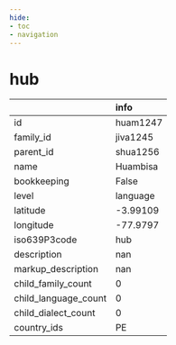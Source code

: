 ```yaml
---
hide:
- toc
- navigation
---
```

# hub
|                      | info     |
|:---------------------|:---------|
| id                   | huam1247 |
| family_id            | jiva1245 |
| parent_id            | shua1256 |
| name                 | Huambisa |
| bookkeeping          | False    |
| level                | language |
| latitude             | -3.99109 |
| longitude            | -77.9797 |
| iso639P3code         | hub      |
| description          | nan      |
| markup_description   | nan      |
| child_family_count   | 0        |
| child_language_count | 0        |
| child_dialect_count  | 0        |
| country_ids          | PE       |